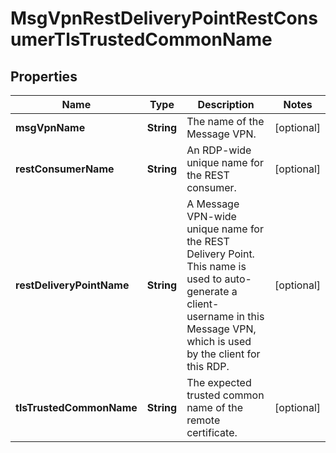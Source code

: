 
# MsgVpnRestDeliveryPointRestConsumerTlsTrustedCommonName

## Properties
Name | Type | Description | Notes
------------ | ------------- | ------------- | -------------
**msgVpnName** | **String** | The name of the Message VPN. |  [optional]
**restConsumerName** | **String** | An RDP-wide unique name for the REST consumer. |  [optional]
**restDeliveryPointName** | **String** | A Message VPN-wide unique name for the REST Delivery Point. This name is used to auto-generate a client-username in this Message VPN, which is used by the client for this RDP. |  [optional]
**tlsTrustedCommonName** | **String** | The expected trusted common name of the remote certificate. |  [optional]




